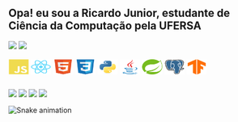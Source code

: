 ## Opa! eu sou a Ricardo Junior, estudante de Ciência da Computação pela UFERSA

<div>
  <a herf="https://github.com/RicardoJun10r"></a>
  <img height="150em" src="https://github-readme-stats.vercel.app/api?username=RicardoJun10r&show_icons=true&theme=dracula&count_private=true"></img>
  <img height="150em" src="https://github-readme-stats.vercel.app/api/top-langs/?username=RicardoJun10r&langs_count=8&theme=dracula&layout=compact"></img>
</div>

<div style="display: inline_block"><br>
  <img align="center" alt="Ricardo-Js" height="30" width="40" src="https://raw.githubusercontent.com/devicons/devicon/master/icons/javascript/javascript-plain.svg">
  <img align="center" alt="Ricardo-React" height="30" width="40" src="https://raw.githubusercontent.com/devicons/devicon/master/icons/react/react-original.svg">
  <img align="center" alt="Ricardo-HTML" height="30" width="40" src="https://raw.githubusercontent.com/devicons/devicon/master/icons/html5/html5-original.svg">
  <img align="center" alt="Ricardo-CSS" height="30" width="40" src="https://raw.githubusercontent.com/devicons/devicon/master/icons/css3/css3-original.svg">
  <img align="center" alt="Ricardo-Python" height="30" width="40" src="https://raw.githubusercontent.com/devicons/devicon/master/icons/python/python-original.svg">
  <img align="center" alt="Ricardo-java" height="30" width="40" src="https://raw.githubusercontent.com/devicons/devicon/master/icons/java/java-original.svg">
  <img align="center" alt="Ricardo-spring" height="30" width="40" src="https://raw.githubusercontent.com/devicons/devicon/master/icons/spring/spring-original.svg">
  <img align="center" alt="Ricardo-postgres" height="30" width="40" src="https://raw.githubusercontent.com/devicons/devicon/master/icons/postgresql/postgresql-original.svg">
  <img align="center" alt="Ricardo-tensorflow" height="30" width="40" src="https://raw.githubusercontent.com/devicons/devicon/master/icons/tensorflow/tensorflow-original.svg">
</div>



  ##
 
<div> 
  <a href="https://instagram.com/ricardo_jun10r" target="_blank"><img src="https://img.shields.io/badge/-Instagram-%23E4405F?style=for-the-badge&logo=instagram&logoColor=white" target="_blank"></a>
 <a href="https://discord.gg/Ricardo Júnior#4713" target="_blank"><img src="https://img.shields.io/badge/Discord-7289DA?style=for-the-badge&logo=discord&logoColor=white" target="_blank"></a> 
  <a href = "mailto:ricardojunior0110@gmail.com"><img src="https://img.shields.io/badge/-Gmail-%23333?style=for-the-badge&logo=gmail&logoColor=white" target="_blank"></a>
  <a href="https://www.linkedin.com/in/ricardo-j%C3%BAnior-016476266" target="_blank"><img src="https://img.shields.io/badge/-LinkedIn-%230077B5?style=for-the-badge&logo=linkedin&logoColor=white" target="_blank"></a> 
  
</div>

![Snake animation](https://github.com/RicardoJun10r/RicardoJun10r/blog/output/github-contribution-grid-snake.svg)
